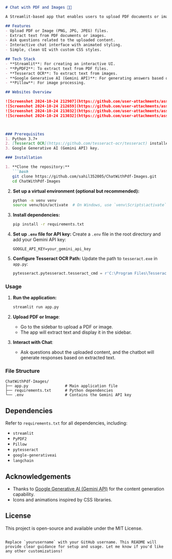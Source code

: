 

```markdown
# Chat with PDF and Images 📄🤖

A Streamlit-based app that enables users to upload PDF documents or images, extracts text from them, and allows interactive chat about the contents. This app uses Google Generative AI (Gemini API) to answer questions based on the uploaded documents.

## Features
- Upload PDF or Image (PNG, JPG, JPEG) files.
- Extract text from PDF documents or images.
- Ask questions related to the uploaded content.
- Interactive chat interface with animated styling.
- Simple, clean UI with custom CSS styles.

## Tech Stack
- **Streamlit**: For creating an interactive UI.
- **PyPDF2**: To extract text from PDF files.
- **Tesseract OCR**: To extract text from images.
- **Google Generative AI (Gemini API)**: For generating answers based on extracted text.
- **Pillow**: For image processing.

## Websites Overview

![Screenshot 2024-10-24 212907](https://github.com/user-attachments/assets/13fe2e1f-0b1e-414e-8f68-1edcc43d7a51)
![Screenshot 2024-10-24 212659](https://github.com/user-attachments/assets/af241d66-447c-4c0b-b335-cd3e8661197c)
![Screenshot 2024-10-24 213032](https://github.com/user-attachments/assets/d52b9126-0929-4d88-b69d-17fc31d26d23)
![Screenshot 2024-10-24 213032](https://github.com/user-attachments/assets/7ce6c46c-f146-4f68-a483-39a030b7555e)



### Prerequisites
1. Python 3.7+
2. [Tesseract OCR](https://github.com/tesseract-ocr/tesseract) installed (ensure the path to `tesseract.exe` is correct).
3. Google Generative AI (Gemini API) key.

### Installation

1. **Clone the repository:**
   ```bash
   git clone https://github.com/sahil352005/ChatWithPdf-Images.git
   cd ChatWithPdf-Images
   ```

2. **Set up a virtual environment (optional but recommended):**
   ```bash
   python -m venv venv
   source venv/bin/activate  # On Windows, use `venv\Scripts\activate`
   ```

3. **Install dependencies:**
   ```bash
   pip install -r requirements.txt
   ```

4. **Set up `.env` file for API key:**
   Create a `.env` file in the root directory and add your Gemini API key:
   ```plaintext
   GOOGLE_API_KEY=your_gemini_api_key
   ```

5. **Configure Tesseract OCR Path:**
   Update the path to `tesseract.exe` in `app.py`:
   ```python
   pytesseract.pytesseract.tesseract_cmd = r'C:\Program Files\Tesseract-OCR\tesseract.exe'  # Update if needed
   ```

### Usage

1. **Run the application:**
   ```bash
   streamlit run app.py
   ```

2. **Upload PDF or Image**:
   - Go to the sidebar to upload a PDF or image.
   - The app will extract text and display it in the sidebar.

3. **Interact with Chat**:
   - Ask questions about the uploaded content, and the chatbot will generate responses based on extracted text.

### File Structure

```
ChatWithPdf-Images/
├── app.py                # Main application file
├── requirements.txt      # Python dependencies
└── .env                  # Contains the Gemini API key
```

## Dependencies

Refer to `requirements.txt` for all dependencies, including:
- `streamlit`
- `PyPDF2`
- `Pillow`
- `pytesseract`
- `google-generativeai`
- `langchain`

## Acknowledgements
- Thanks to [Google Generative AI (Gemini API)](https://cloud.google.com/generative-ai) for the content generation capability.
- Icons and animations inspired by CSS libraries.

## License
This project is open-source and available under the MIT License.
```

Replace `yourusername` with your GitHub username. This README will provide clear guidance for setup and usage. Let me know if you'd like any other customizations!
